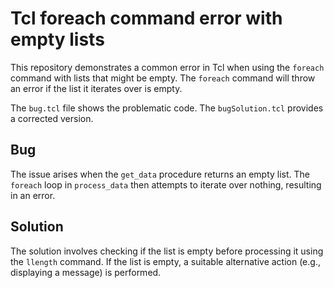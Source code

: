 # Tcl foreach command error with empty lists

This repository demonstrates a common error in Tcl when using the `foreach` command with lists that might be empty. The `foreach` command will throw an error if the list it iterates over is empty. 

The `bug.tcl` file shows the problematic code.  The `bugSolution.tcl` provides a corrected version.

## Bug
The issue arises when the `get_data` procedure returns an empty list.  The `foreach` loop in `process_data` then attempts to iterate over nothing, resulting in an error.

## Solution
The solution involves checking if the list is empty before processing it using the `llength` command.  If the list is empty, a suitable alternative action (e.g., displaying a message) is performed.